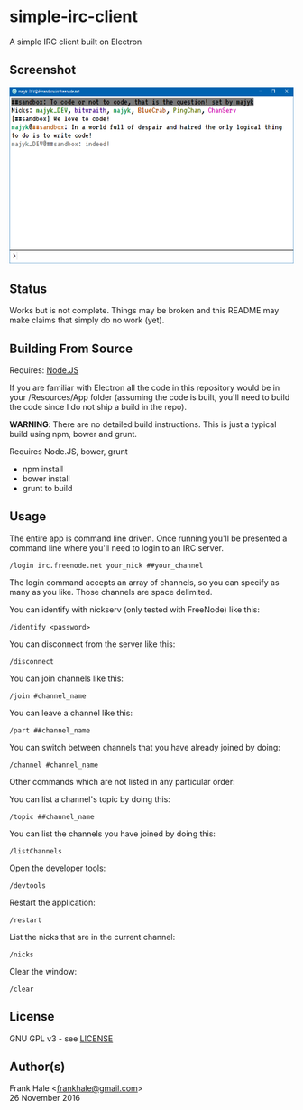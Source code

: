 # simple-irc-client
A simple IRC client built on Electron

## Screenshot

![User Interface](screenshots/simple-irc-client-screenshot.png)

## Status

Works but is not complete. Things may be broken and this README may make claims that simply do no work (yet).

## Building From Source

Requires: [Node.JS](https://nodejs.org)

If you are familiar with Electron all the code in this repository would be in your /Resources/App folder (assuming the code is built, you'll need to build the code since I do not ship a build in the repo).

**WARNING**: There are no detailed build instructions. This is just a typical build using npm, bower and grunt.

Requires Node.JS, bower, grunt

- npm install
- bower install
- grunt to build

## Usage

The entire app is command line driven. Once running you'll be presented a command line where you'll need to login to an IRC server.

```
/login irc.freenode.net your_nick ##your_channel
```

The login command accepts an array of channels, so you can specify as many as you like. Those channels are space delimited.

You can identify with nickserv (only tested with FreeNode) like this:

```
/identify <password>
```

You can disconnect from the server like this:

```
/disconnect
```

You can join channels like this:

```
/join #channel_name
```

You can leave a channel like this:

```
/part ##channel_name
```

You can switch between channels that you have already joined by doing:

```
/channel #channel_name
```

Other commands which are not listed in any particular order:

You can list a channel's topic by doing this:

```
/topic ##channel_name
```

You can list the channels you have joined by doing this:

```
/listChannels
```

Open the developer tools:

```
/devtools
```

Restart the application:

```
/restart
```

List the nicks that are in the current channel:

```
/nicks
```

Clear the window:

```
/clear
```

## License

GNU GPL v3 - see [LICENSE](LICENSE)

## Author(s)

Frank Hale &lt;frankhale@gmail.com&gt;  
26 November 2016

